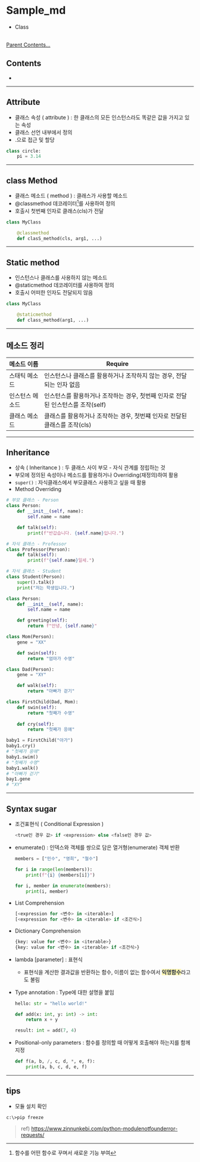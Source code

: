 # Sample_md
-   Class

<br>[Parent Contents...](../../../README.md/#til-today-i-learned)

## Contents
- 

---

## Attribute
-   클래스 속성 ( attribute ) : 한 클래스의 모든 인스턴스라도 똑같은 값을 가지고 있는 속성
-   클래스 선언 내부에서 정의
-   <classname>.<name>으로 접근 및 할당
```python
class circle:
    pi = 3.14
```

---

## class Method
-   클래스 메소드 ( method ) : 클래스가 사용할 메소드
-   @classmethod 데코레이터[^1]를 사용하여 정의
-   호출시 첫번째 인자로 클래스(cls)가 전달
```python
class MyClass

    @classmethod
    def clasS_method(cls, arg1, ...)
```

[^1]: 함수를 어떤 함수로 꾸며서 새로운 기능 부여

---

## Static method
-   인스턴스나 클래스를 사용하지 않는 메소드
-   @staticmethod 데코레이터를 사용하여 정의
-   호출시 어떠한 인자도 전달되지 않음
```python
class MyClass

    @staticmethod
    def class_method(arg1, ...)
```

---

## 메소드 정리
|메소드 이름 | Require |
| --- | --- |
|스태틱 메소드|인스턴스나 클래스를 활용하거나 조작하지 않는 경우, 전달 되는 인자 없음|
|인스턴스 메소드|인스턴스를 활용하거나 조작하는 경우, 첫번째 인자로 전달된 인스턴스를 조작(self)|
|클래스 메소드|클래스를 활용하거나 조작하는 경우, 첫번쨰 인자로 전달된 클래스를 조작(cls)|

---

## Inheritance
-   상속 ( Inheritance ) : 두 클래스 사이 부모 - 자식 관계를 정립하는 것
-   부모에 정의된 속성이나 메소드를 활용하거나 Overriding(재정의)하여 활용
-   `super()` : 자식클래스에서 부모클래스 사용하고 싶을 때 활용
-   Method Overriding
```python
# 부모 클래스 - Person
class Person:
    def __init__(self, name):
        self.name = name

    def talk(self):
        print(f"반갑습니다. {self.name}입니다.")

# 자식 클래스 - Professor
class Professor(Person):
    def talk(self):
        print(f"{self.name}일세.")

# 자식 클래스 - Student
class Student(Person):
    super().talk()
    print("저는 학생입니다.")
```

```python
class Person:
    def __init__(self, name):
        self.name = name

    def greeting(self):
        return f"안녕, {self.name}"

class Mom(Person):
    gene = "XX"

    def swin(self):
        return "엄마가 수영"

class Dad(Person):
    gene = "XY"

    def walk(self):
        return "아빠가 걷기"

class FirstChild(Dad, Mom):
    def swin(self):
        return "첫째가 수영"
    
    def cry(self):
        return "첫째가 응애"

baby1 = FirstChild("아가")
baby1.cry()
# "첫째가 응애"
baby1.swim()
# "첫째가 수영"
baby1.walk()
# "아빠가 걷기"
bay1.gene
# "XY"
```

---

## Syntax sugar
-  조건표현식 ( Conditional Expression )
    ```python
    <true인 경우 값> if <expression> else <false인 경우 값>
    ```
-   enumerate() : 인덱스와 객체를 쌍으로 담은 열거형(enumerate) 객체 반환
    ```python
    members = ["민수", "영희", "철수"]

    for i in range(len(members)):
        print(f"{i} {members[i]}")
        
    for i, member in enumerate(members):
        print(i, member)
    ```
-   List Comprehension
    ```python
    [<expression for <변수> in <iterable>]
    [<expression for <변수> in <iterable> if <조건식>]
    ```
-   Dictionary Comprehension
    ```python
    {key: value for <변수> in <iterable>}
    {key: value for <변수> in <iterable> if <조건식>}
    ```
-   lambda [parameter] : 표현식
    - 표현식을 계산한 결과값을 반환하는 함수, 이름이 없는 함수여서 <span style="color: #2D3748; background-color:#fff5b1;">**익명함수**</span>라고도 불림

-   Type annotation : Type에 대한 설명을 붙임
    ```python
    hello: str = "hello world!"

    def add(x: int, y: int) -> int:
        return x + y

    result: int = add(7, 4)
    ```

-   Positional-only parameters : 함수를 정의할 때 어떻게 호출해야 하는지를 함께 지정
    ```python
    def f(a, b, /, c, d, *, e, f):
        print(a, b, c, d, e, f)
    ```
    
---

## tips
-   모듈 설치 확인
```shell
c:\>pip freeze
```
>   ref) https://www.zinnunkebi.com/python-modulenotfounderror-requests/